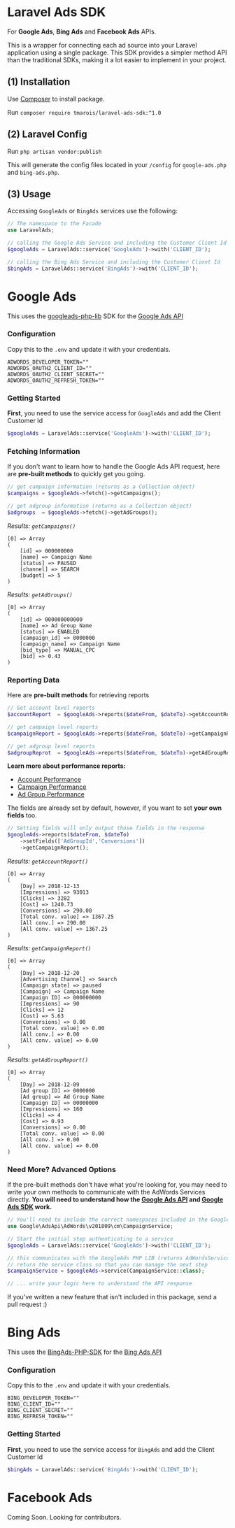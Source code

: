 # Laravel Ads SDK
For **Google Ads**, **Bing Ads** and **Facebook Ads** APIs.

This is a wrapper for connecting each ad source into your Laravel application using a single package. This SDK provides a simpler method API than the traditional SDKs, making it a lot easier to implement in your project.


## (1) Installation

Use [Composer](http://getcomposer.org/) to install package.

Run `composer require tmarois/laravel-ads-sdk:^1.0`

## (2) Laravel Config

Run `php artisan vendor:publish`

This will generate the config files located in your `/config` for `google-ads.php` and `bing-ads.php`.

## (3) Usage

Accessing `GoogleAds` or `BingAds` services use the following:

```php
// The namespace to the Facade
use LaravelAds;

// calling the Google Ads Service and including the Customer Client Id
$googleAds = LaravelAds::service('GoogleAds')->with('CLIENT_ID');

// calling the Bing Ads Service and including the Customer Client Id
$bingAds = LaravelAds::service('BingAds')->with('CLIENT_ID');
```

# Google Ads

This uses the [googleads-php-lib](https://github.com/googleads/googleads-php-lib) SDK for the [Google Ads API](https://developers.google.com/adwords/api/docs/guides/start)

### Configuration

Copy this to the `.env` and update it with your credentials.

```
ADWORDS_DEVELOPER_TOKEN=""
ADWORDS_OAUTH2_CLIENT_ID=""
ADWORDS_OAUTH2_CLIENT_SECRET=""
ADWORDS_OAUTH2_REFRESH_TOKEN=""
```


### Getting Started

**First**, you need to use the service access for `GoogleAds` and add the Client Customer Id

```php
$googleAds = LaravelAds::service('GoogleAds')->with('CLIENT_ID');
```

### Fetching Information

If you don't want to learn how to handle the Google Ads API request, here are **pre-built methods** to quickly get you going.

```php
// get campaign information (returns as a Collection object)
$campaigns = $googleAds->fetch()->getCampaigns();

// get adgroup information (returns as a Collection object)
$adgroups  = $googleAds->fetch()->getAdGroups();

```

*Results: `getCampaigns()`*

```
[0] => Array
(
    [id] => 000000000
    [name] => Campaign Name
    [status] => PAUSED
    [channel] => SEARCH
    [budget] => 5
)
```

*Results: `getAdGroups()`*

```
[0] => Array
(
    [id] => 000000000000
    [name] => Ad Group Name
    [status] => ENABLED
    [campaign_id] => 0000000
    [campaign_name] => Campaign Name
    [bid_type] => MANUAL_CPC
    [bid] => 0.43
)
```

### Reporting Data

Here are **pre-built methods** for retrieving reports

```php
// Get account level reports
$accountReport  = $googleAds->reports($dateFrom, $dateTo)->getAccountReport();

// get campaign level reports
$campaignReport = $googleAds->reports($dateFrom, $dateTo)->getCampaignReport();

// get adgroup level reports
$adgroupReprot  = $googleAds->reports($dateFrom, $dateTo)->getAdGroupReport();

```

**Learn more about performance reports:**
* [Account Performance](https://developers.google.com/adwords/api/docs/appendix/reports/account-performance-report)
* [Campaign Performance](https://developers.google.com/adwords/api/docs/appendix/reports/campaign-performance-report)
* [Ad Group Performance](https://developers.google.com/adwords/api/docs/appendix/reports/adgroup-performance-report)

The fields are already set by default, however, if you want to set **your own fields** too.

```php
// Setting fields will only output those fields in the response
$googleAds->reports($dateFrom, $dateTo)
    ->setFields(['AdGroupId','Conversions'])
    ->getCampaignReport();
```


*Results: `getAccountReport()`*

```
[0] => Array
(
    [Day] => 2018-12-13
    [Impressions] => 93013
    [Clicks] => 3282
    [Cost] => 1240.73
    [Conversions] => 290.00
    [Total conv. value] => 1367.25
    [All conv.] => 290.00
    [All conv. value] => 1367.25
)
```

*Results: `getCampaignReport()`*

```
[0] => Array
(
    [Day] => 2018-12-20
    [Advertising Channel] => Search
    [Campaign state] => paused
    [Campaign] => Campaign Name
    [Campaign ID] => 000000000
    [Impressions] => 90
    [Clicks] => 12
    [Cost] => 5.63
    [Conversions] => 0.00
    [Total conv. value] => 0.00
    [All conv.] => 0.00
    [All conv. value] => 0.00
)
```

*Results: `getAdGroupReport()`*

```
[0] => Array
(
    [Day] => 2018-12-09
    [Ad group ID] => 0000000
    [Ad group] => Ad Group Name
    [Campaign ID] => 00000000
    [Impressions] => 160
    [Clicks] => 4
    [Cost] => 0.93
    [Conversions] => 0.00
    [Total conv. value] => 0.00
    [All conv.] => 0.00
    [All conv. value] => 0.00
)
```

### Need More? Advanced Options

If the pre-built methods don't have what you're looking for, you may need to write your own methods to communicate with the AdWords Services directly. **You will need to understand how the [Google Ads API](https://developers.google.com/adwords/api/docs/reference/release-notes/v201809) and [Google Ads SDK](https://github.com/googleads/googleads-php-lib) work.**

```php
// You'll need to include the correct namespaces included in the Google Ads SDK
use Google\AdsApi\AdWords\v201809\cm\CampaignService;

// Start the initial step authenticating to a service
$googleAds = LaravelAds::service('GoogleAds')->with('CLIENT_ID');

// this communicates with the GoogleAds PHP LIB (returns AdWordsServices)
// return the service class so that you can manage the next step
$campaignService = $googleAds->service(CampaignService::class);

// ... write your logic here to understand the API response

```

If you've written a new feature that isn't included in this package, send a pull request :)

# Bing Ads

This uses the [BingAds-PHP-SDK](https://github.com/BingAds/BingAds-PHP-SDK) for the [Bing Ads API](https://docs.microsoft.com/en-us/bingads/guides/get-started-php?view=bingads-12)

### Configuration

Copy this to the `.env` and update it with your credentials.

```
BING_DEVELOPER_TOKEN=""
BING_CLIENT_ID=""
BING_CLIENT_SECRET=""
BING_REFRESH_TOKEN=""
```

### Getting Started

**First**, you need to use the service access for `BingAds` and add the Client Customer Id

```php
$bingAds = LaravelAds::service('BingAds')->with('CLIENT_ID');
```

# Facebook Ads

Coming Soon. Looking for contributors.
